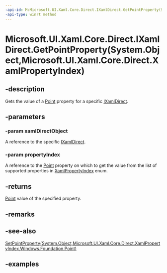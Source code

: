 ```yaml
---
-api-id: M:Microsoft.UI.Xaml.Core.Direct.IXamlDirect.GetPointProperty(System.Object,Microsoft.UI.Xaml.Core.Direct.XamlPropertyIndex)
-api-type: winrt method
---
```


# Microsoft.UI.Xaml.Core.Direct.IXamlDirect.GetPointProperty(System.Object,Microsoft.UI.Xaml.Core.Direct.XamlPropertyIndex)

<!--
public Windows.Foundation.Point GetPointProperty (object xamlDirectObject, Microsoft.UI.Xaml.Core.Direct.XamlPropertyIndex propertyIndex);
-->

## -description

Gets the value of a [Point](/uwp/api/windows.foundation.point) property for a specific [IXamlDirect](ixamldirect.md).

## -parameters

### -param xamlDirectObject

A reference to the specific [IXamlDirect](ixamldirect.md).

### -param propertyIndex

A reference to the [Point](/uwp/api/windows.foundation.point) property on which to get the value from the list of supported properties in [XamlPropertyIndex](xamlpropertyindex.md) enum.

## -returns

[Point](/uwp/api/windows.foundation.point) value of the specified property.

## -remarks

## -see-also

[SetPointProperty(System.Object,Microsoft.UI.Xaml.Core.Direct.XamlPropertyIndex,Windows.Foundation.Point)](ixamldirect_setpointproperty_1104638851.md)

## -examples
